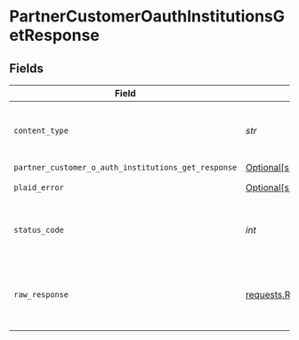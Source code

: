 # PartnerCustomerOauthInstitutionsGetResponse


## Fields

| Field                                                                                                                              | Type                                                                                                                               | Required                                                                                                                           | Description                                                                                                                        |
| ---------------------------------------------------------------------------------------------------------------------------------- | ---------------------------------------------------------------------------------------------------------------------------------- | ---------------------------------------------------------------------------------------------------------------------------------- | ---------------------------------------------------------------------------------------------------------------------------------- |
| `content_type`                                                                                                                     | *str*                                                                                                                              | :heavy_check_mark:                                                                                                                 | HTTP response content type for this operation                                                                                      |
| `partner_customer_o_auth_institutions_get_response`                                                                                | [Optional[shared.PartnerCustomerOAuthInstitutionsGetResponse]](../../models/shared/partnercustomeroauthinstitutionsgetresponse.md) | :heavy_minus_sign:                                                                                                                 | OK                                                                                                                                 |
| `plaid_error`                                                                                                                      | [Optional[shared.PlaidError]](../../models/shared/plaiderror.md)                                                                   | :heavy_minus_sign:                                                                                                                 | Error response                                                                                                                     |
| `status_code`                                                                                                                      | *int*                                                                                                                              | :heavy_check_mark:                                                                                                                 | HTTP response status code for this operation                                                                                       |
| `raw_response`                                                                                                                     | [requests.Response](https://requests.readthedocs.io/en/latest/api/#requests.Response)                                              | :heavy_minus_sign:                                                                                                                 | Raw HTTP response; suitable for custom response parsing                                                                            |